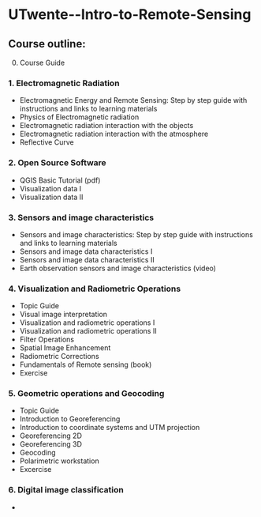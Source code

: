 # UTwente--Intro-to-Remote-Sensing
## Course outline:
0. Course Guide
### 1. Electromagnetic Radiation
* Electromagnetic Energy and Remote Sensing: Step by step guide with instructions and links to learning materials
* Physics of Electromagnetic radiation
* Electromagnetic radiation interaction with the objects
* Electromagnetic radiation interaction with the atmosphere
* Reflective Curve
### 2. Open Source Software
* QGIS Basic Tutorial (pdf)
* Visualization data I
* Visualization data II
### 3. Sensors and image characteristics
* Sensors and image characteristics: Step by step guide with instructions and links to learning materials
* Sensors and image data characteristics I
* Sensors and image data characteristics II 
* Earth observation sensors and image characteristics (video)
### 4. Visualization and Radiometric Operations
* Topic Guide
* Visual image interpretation
* Visualization and radiometric operations I
* Visualization and radiometric operations II
* Filter Operations
* Spatial Image Enhancement
* Radiometric Corrections
* Fundamentals of Remote sensing (book)
* Exercise
### 5. Geometric operations and Geocoding
* Topic Guide
* Introduction to Georeferencing
* Introduction to coordinate systems and UTM projection
* Georeferencing 2D
* Georeferencing 3D
* Geocoding
* Polarimetric workstation
* Excercise
### 6. Digital image classification
*

